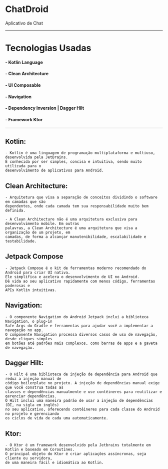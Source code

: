# ChatDroid
Aplicativo de Chat

----------------------------------------------------------------------------------------------------

# Tecnologias Usadas

#### - Kotlin Language
#### - Clean Architecture
#### - UI Composable
#### - Navigation
#### - Dependency Inversion | Dagger Hilt
#### - Framework Ktor

----------------------------------------------------------------------------------------------------

## Kotlin:

    - Kotlin é uma linguagem de programação multiplataforma e multiuso, desenvolvida pela JetBrains. 
    É conhecida por ser simples, concisa e intuitiva, sendo muito utilizada para o 
    desenvolvimento de aplicativos para Android.

## Clean Architecture:

    - Arquitetura que visa a separação de conceitos dividindo o software em camadas que são
    dependentes, onde cada camada tem sua responsabilidade muito bem definida.

    - A Clean Architecture não é uma arquitetura exclusiva para desenvolvimento mobile. Em outras
    palavras, a Clean Architecture é uma arquitetura que visa a organização de um projeto, em 
    camadas, de forma a alcançar manutenibilidade, escalabilidade e testabilidade.

## Jetpack Compose

    - Jetpack Compose é o kit de ferramentas moderno recomendado do Android para criar UI nativa. 
    Ele simplifica e acelera o desenvolvimento de UI no Android. 
    Dê vida ao seu aplicativo rapidamente com menos código, ferramentas poderosas e 
    APIs Kotlin intuitivas.

## Navigation:

    - O componente Navigation do Android Jetpack inclui a biblioteca Navigation, o plug-in 
    Safe Args do Gradle e ferramentas para ajudar você a implementar a navegação no app. 
    O componente Navigation processa diversos casos de uso de navegação, desde cliques simples 
    em botões até padrões mais complexos, como barras de apps e a gaveta de navegação.

## Dagger Hilt:

    - O Hilt é uma biblioteca de injeção de dependência para Android que reduz a injeção manual de 
    código boilerplate no projeto. A injeção de dependências manual exige que você construa todas as
    classes e dependências manualmente e use contêineres para reutilizar e gerenciar dependências.
    O Hilt inclui uma maneira padrão de usar a injeção de dependências (DI, na sigla em inglês)
    no seu aplicativo, oferecendo contêineres para cada classe do Android no projeto e gerenciando
    os ciclos de vida de cada uma automaticamente.

## Ktor:

    - O Ktor é um framework desenvolvido pela Jetbrains totalmente em Kotlin e baseado em Coroutines.
    O principal objeto do Ktor é criar aplicações assíncronas, seja cliente ou servidora, 
    de uma maneira fácil e idiomática ao Kotlin.